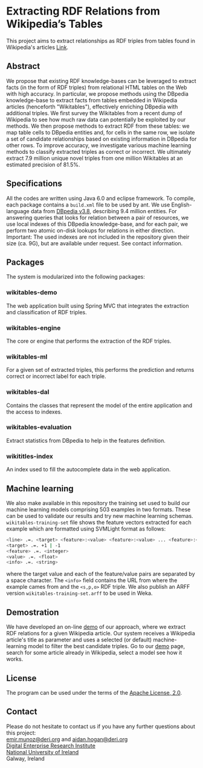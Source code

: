 # Extracting RDF Relations from Wikipedia’s Tables

This project aims to extract relationships as RDF triples from tables found in Wikipedia's articles [Link](http://emir-munoz.github.com/wikitables).

## Abstract

We propose that existing RDF knowledge-bases can be leveraged to extract facts (in the form of RDF triples) from relational HTML tables on the Web with high accuracy. 
In particular, we propose methods using the DBpedia knowledge-base to extract facts from tables embedded in Wikipedia articles (henceforth "Wikitables"), effectively
enriching DBpedia with additional triples. We first survey the Wikitables from a recent dump of Wikipedia to see how much raw data can potentially be exploited by our methods.
We then propose methods to extract RDF from these tables: we map table cells to DBpedia entities and, for cells in the same row, we isolate a set of candidate 
relationships based on existing information in DBpedia for other rows. To improve accuracy, we investigate various machine learning methods to classify extracted triples
as correct or incorrect. We ultimately extract 7.9 million unique novel triples from one million Wikitables at an estimated precision of 81.5%.

## Specifications

All the codes are written using Java 6.0 and eclipse framework. To compile, each package contains a `build.xml` file to be used by ant.
We use English-language data from [DBpedia v3.8](http://wiki.dbpedia.org/Downloads38), describing 9.4 million entities. For answering queries that looks for relation 
between a pair of resources, we use local indexes of this DBpedia knowledge-base, and for each pair, we perform two atomic on-disk lookups for relations in either direction.
Important: The used indexes are not included in the repository given their size (ca. 9G), but are available under request. See contact information.

## Packages

The system is modularized into the following packages: 

### wikitables-demo
The web application built using Spring MVC that integrates the extraction and classification of RDF triples.

### wikitables-engine
The core or engine that performs the extraction of the RDF triples.

### wikitables-ml
For a given set of extracted triples, this performs the prediction and returns correct or incorrect label for each triple.

### wikitables-dal
Contains the classes that represent the model of the entire application and the access to indexes.

### wikitables-evaluation
Extract statistics from DBpedia to help in the features definition. 

### wikititles-index
An index used to fill the autocomplete data in the web application. 

## Machine learning

We also make available in this repository the training set used to build our machine learning models comprising 503 examples in two formats.
These can be used to validate our results and try new machine learning schemas.
`wikitables-training-set` file shows the feature vectors extracted for each example which are formatted using SVMLight format as follows:

```bash
<line> .=. <target> <feature>:<value> <feature>:<value> ... <feature>:<value> # <info>
<target> .=. +1 | -1
<feature> .=. <integer>
<value> .=. <float>
<info> .=. <string> 
```
where the target value and each of the feature/value pairs are separated by a space character. The <code>&lt;info&gt;</code> field contains the URL from where the 
example cames from and the <code>&lt;s,p,o&gt;</code> RDF triple.
We also publish an ARFF version `wikitables-training-set.arff` to be used in Weka.

## Demostration

We have developed an on-line [demo](http://deri-srvgal36.nuigalway.ie:8080/wikitables-demo) of our approach, where we extract RDF relations for a given Wikipedia article. 
Our system receives a Wikipedia article's title as parameter and uses a selected (or default) machine-learning model to filter the best candidate triples.
Go to our [demo](http://deri-srvgal36.nuigalway.ie:8080/wikitables-demo/) page, search for some article already in Wikipedia, select a model see how it works.

## License

The program can be used under the terms of the [Apache License, 2.0](http://www.apache.org/licenses/LICENSE-2.0.html).

## Contact

Please do not hesitate to contact us if you have any further questions about this project:  
<emir.munoz@deri.org> and <aidan.hogan@deri.org>  
[Digital Enterprise Research Institute](http://deri.ie/)  
[National University of Ireland](http://www.nuigalway.ie/)  
Galway, Ireland  
